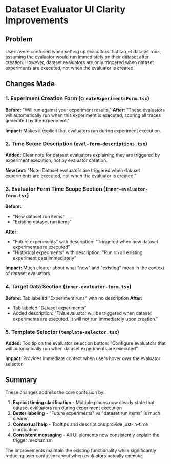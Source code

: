 # Dataset Evaluator UI Clarity Improvements

## Problem

Users were confused when setting up evaluators that target dataset runs, assuming the evaluator would run immediately on their dataset after creation. However, dataset evaluators are only triggered when dataset experiments are executed, not when the evaluator is created.

## Changes Made

### 1. Experiment Creation Form (`CreateExperimentsForm.tsx`)

**Before:** "Will run against your experiment results."
**After:** "These evaluators will automatically run when this experiment is executed, scoring all traces generated by the experiment."

**Impact:** Makes it explicit that evaluators run during experiment execution.

### 2. Time Scope Description (`eval-form-descriptions.tsx`)

**Added:** Clear note for dataset evaluators explaining they are triggered by experiment execution, not by evaluator creation.

**New text:** "Note: Dataset evaluators are triggered when dataset experiments are executed, not when the evaluator is created."

### 3. Evaluator Form Time Scope Section (`inner-evaluator-form.tsx`)

**Before:**

- "New dataset run items"
- "Existing dataset run items"

**After:**

- "Future experiments" with description: "Triggered when new dataset experiments are executed"
- "Historical experiments" with description: "Run on all existing experiment data immediately"

**Impact:** Much clearer about what "new" and "existing" mean in the context of dataset evaluators.

### 4. Target Data Section (`inner-evaluator-form.tsx`)

**Before:** Tab labeled "Experiment runs" with no description
**After:**

- Tab labeled "Dataset experiments"
- Added description: "This evaluator will be triggered when dataset experiments are executed. It will not run immediately upon creation."

### 5. Template Selector (`template-selector.tsx`)

**Added:** Tooltip on the evaluator selection button: "Configure evaluators that will automatically run when dataset experiments are executed"

**Impact:** Provides immediate context when users hover over the evaluator selector.

## Summary

These changes address the core confusion by:

1. **Explicit timing clarification** - Multiple places now clearly state that dataset evaluators run during experiment execution
2. **Better labeling** - "Future experiments" vs "dataset run items" is much clearer
3. **Contextual help** - Tooltips and descriptions provide just-in-time clarification
4. **Consistent messaging** - All UI elements now consistently explain the trigger mechanism

The improvements maintain the existing functionality while significantly reducing user confusion about when evaluators actually execute.

